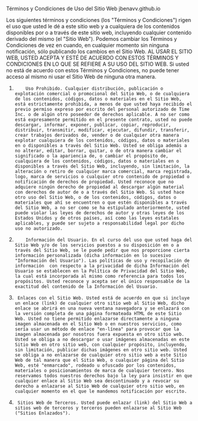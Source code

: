 Términos y Condiciones de Uso del Sitio Web jbenavv.github.io

 

Los siguientes términos y condiciones (los "Términos y Condiciones") rigen el uso que usted le dé a este sitio web y a cualquiera de los contenidos disponibles por o a través de este sitio web, incluyendo cualquier contenido derivado del mismo (el "Sitio Web"). Podemos cambiar los Términos y Condiciones de vez en cuando, en cualquier momento sin ninguna notificación, sólo publicando los cambios en el Sitio Web. AL USAR EL SITIO WEB, USTED ACEPTA Y ESTÉ DE ACUERDO CON ESTOS TÉRMINOS Y CONDICIONES EN LO QUE SE REFIERE A SU USO DEL SITIO WEB. Si usted no está de acuerdo con estos Términos y Condiciones, no puede tener acceso al mismo ni usar el Sitio Web de ninguna otra manera.

 



 

1.         Uso Prohibido. Cualquier distribución, publicación o explotación comercial o promocional del Sitio Web, o de cualquiera de los contenidos, códigos, datos o materiales en el Sitio Web, está estrictamente prohibida, a menos de que usted haya recibido el previo permiso expreso por escrito del personal autorizado de Time Inc. o de algún otro poseedor de derechos aplicable. A no ser como está expresamente permitido en el presente contrato, usted no puede descargar, informar, exponer, publicar, copiar, reproducir, distribuir, transmitir, modificar, ejecutar, difundir, transferir, crear trabajos derivados de, vender o de cualquier otra manera explotar cualquiera de los contenidos, códigos, datos o materiales en o disponibles a través del Sitio Web. Usted se obliga además a no alterar, editar, borrar, quitar, o de otra manera cambiar el significado o la apariencia de, o cambiar el propósito de, cualquiera de los contenidos, códigos, datos o materiales en o disponibles a través del Sitio Web, incluyendo, sin limitación, la alteración o retiro de cualquier marca comercial, marca registrada, logo, marca de servicios o cualquier otro contenido de propiedad o notificación de derechos de propiedad. Usted reconoce que no adquiere ningún derecho de propiedad al descargar algún material con derechos de autor de o a través del Sitio Web. Si usted hace otro uso del Sitio Web, o de los contenidos, códigos, datos o materiales que ahí se encuentren o que estén disponibles a través del Sitio Web, a no ser como se ha estipulado anteriormente, usted puede violar las leyes de derechos de autor y otras leyes de los Estados Unidos y de otros países, así como las leyes estatales aplicables, y puede ser sujeto a responsabilidad legal por dicho uso no autorizado.

 

2.         Información del Usuario. En el curso del uso que usted haga del Sitio Web y/o de los servicios puestos a su disposición en o a través del Sitio Web, se le puede pedir que nos proporcione cierta información personalizada (dicha información en lo sucesivo "Información del Usuario"). Las políticas de uso y recopilación de información  con respecto a la privacidad de dicha Información del Usuario se establecen en la Política de Privacidad del Sitio Web, la cual está incorporada al mismo como referencia para todos los propósitos. Usted reconoce y acepta ser el único responsable de la exactitud del contenido de la Información del Usuario.

 


3.      Enlaces con el Sitio Web. Usted está de acuerdo en que si incluye un enlace (link) de cualquier otro sitio web al Sitio Web, dicho enlace se abrirá en una nueva ventana navegadora y se enlazará con la versión completa de una página formateada HTML de este Sitio Web. Usted no tiene permitido enlazarse directamente a ninguna imagen almacenada en el Sitio Web o en nuestros servicios, como sería usar un método de enlace "en-línea" para provocar que la imagen almacenada por nosotros fuera expuesta en otro sitio web. Usted se obliga a no descargar o usar imágenes almacenadas en este Sitio Web en otro sitio web, con cualquier propósito, incluyendo, sin limitación, publicar dichas imágenes en otro sitio web. Usted se obliga a no enlazarse de cualquier otro sitio web a este Sitio Web de tal manera que el Sitio Web, o cualquier página del Sitio Web, esté "enmarcado", rodeado u ofuscado por los contenidos, materiales o posicionamientos de marca de cualquier tercero. Nos reservamos todos nuestros derechos bajo la ley para insistir en que cualquier enlace al Sitio Web sea descontinuado y a revocar su derecho a enlazarse al Sitio Web de cualquier otro sitio web, en cualquier momento en el que le mandemos notificación por escrito.

 


 

4.      Sitios Web de Terceros. Usted puede enlazar (link) del Sitio Web a sitios web de terceros y terceros pueden enlazarse al Sitio Web ("Sitios Enlazados").







 
